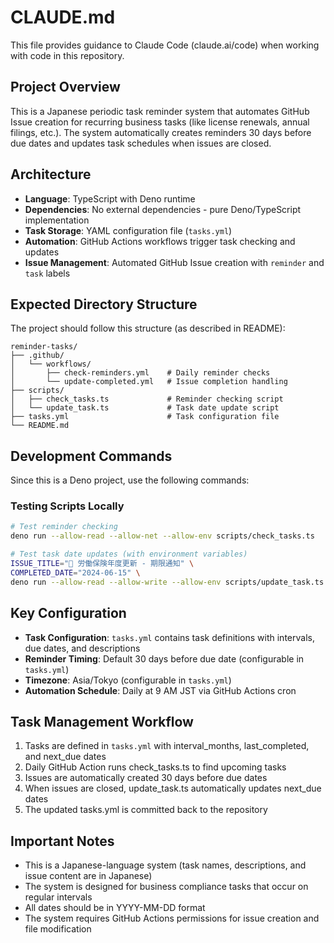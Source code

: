 # CLAUDE.md

This file provides guidance to Claude Code (claude.ai/code) when working with code in this repository.

## Project Overview

This is a Japanese periodic task reminder system that automates GitHub Issue creation for recurring business tasks (like license renewals, annual filings, etc.). The system automatically creates reminders 30 days before due dates and updates task schedules when issues are closed.

## Architecture

- **Language**: TypeScript with Deno runtime
- **Dependencies**: No external dependencies - pure Deno/TypeScript implementation
- **Task Storage**: YAML configuration file (`tasks.yml`)
- **Automation**: GitHub Actions workflows trigger task checking and updates
- **Issue Management**: Automated GitHub Issue creation with `reminder` and `task` labels

## Expected Directory Structure

The project should follow this structure (as described in README):

```
reminder-tasks/
├── .github/
│   └── workflows/
│       ├── check-reminders.yml    # Daily reminder checks
│       └── update-completed.yml   # Issue completion handling
├── scripts/
│   ├── check_tasks.ts             # Reminder checking script
│   └── update_task.ts             # Task date update script
├── tasks.yml                      # Task configuration file
└── README.md
```

## Development Commands

Since this is a Deno project, use the following commands:

### Testing Scripts Locally
```bash
# Test reminder checking
deno run --allow-read --allow-net --allow-env scripts/check_tasks.ts

# Test task date updates (with environment variables)
ISSUE_TITLE="📅 労働保険年度更新 - 期限通知" \
COMPLETED_DATE="2024-06-15" \
deno run --allow-read --allow-write --allow-env scripts/update_task.ts
```

## Key Configuration

- **Task Configuration**: `tasks.yml` contains task definitions with intervals, due dates, and descriptions
- **Reminder Timing**: Default 30 days before due date (configurable in `tasks.yml`)
- **Timezone**: Asia/Tokyo (configurable in `tasks.yml`)
- **Automation Schedule**: Daily at 9 AM JST via GitHub Actions cron

## Task Management Workflow

1. Tasks are defined in `tasks.yml` with interval_months, last_completed, and next_due dates
2. Daily GitHub Action runs check_tasks.ts to find upcoming tasks
3. Issues are automatically created 30 days before due dates
4. When issues are closed, update_task.ts automatically updates next_due dates
5. The updated tasks.yml is committed back to the repository

## Important Notes

- This is a Japanese-language system (task names, descriptions, and issue content are in Japanese)
- The system is designed for business compliance tasks that occur on regular intervals
- All dates should be in YYYY-MM-DD format
- The system requires GitHub Actions permissions for issue creation and file modification